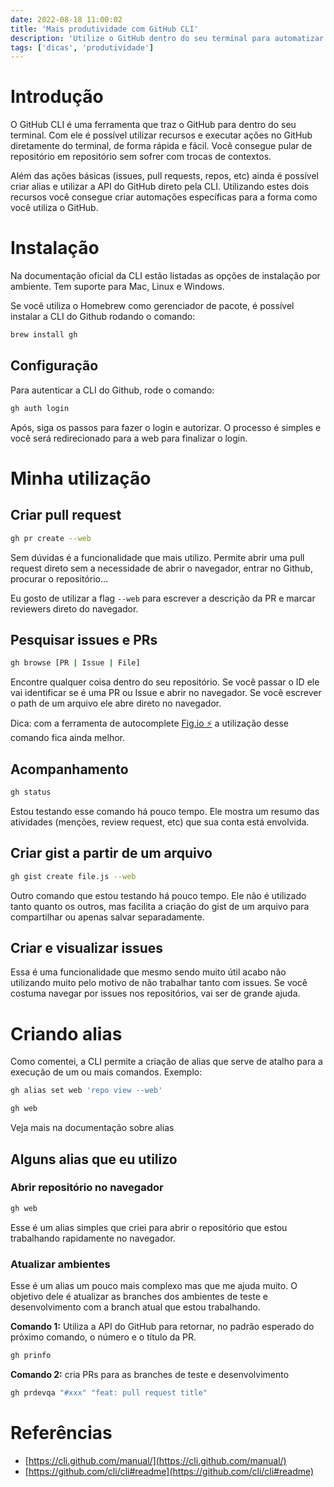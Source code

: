 ```yaml
---
date: 2022-08-18 11:00:02
title: 'Mais produtividade com GitHub CLI'
description: 'Utilize o GitHub dentro do seu terminal para automatizar tarefas'
tags: ['dicas', 'produtividade']
---
```


# Introdução

O GitHub CLI é uma ferramenta que traz o GitHub para dentro do seu terminal. Com ele é possível utilizar recursos e executar ações no GitHub diretamente do terminal, de forma rápida e fácil. Você consegue pular de repositório em repositório sem sofrer com trocas de contextos.

Além das ações básicas (issues, pull requests, repos, etc) ainda é possível criar alias e utilizar a API do GitHub direto pela CLI. Utilizando estes dois recursos você consegue criar automações específicas para a forma como você utiliza o GitHub.

# Instalação

Na documentação oficial da CLI estão listadas as opções de instalação por ambiente. Tem suporte para Mac, Linux e Windows.

Se você utiliza o Homebrew como gerenciador de pacote, é possível instalar a CLI do Github rodando o comando:

```bash
brew install gh
```

## Configuração

Para autenticar a CLI do Github, rode o comando:

```bash
gh auth login
```

Após, siga os passos para fazer o login e autorizar. O processo é simples e você será redirecionado para a web para finalizar o login.

# Minha utilização

## **Criar pull request**

```bash
gh pr create --web
```

Sem dúvidas é a funcionalidade que mais utilizo. Permite abrir uma pull request direto sem a necessidade de abrir o navegador, entrar no Github, procurar o repositório…

Eu gosto de utilizar a flag `--web` para escrever a descrição da PR e marcar reviewers direto do navegador.

## Pesquisar issues e PRs

```bash
gh browse [PR | Issue | File]
```

Encontre qualquer coisa dentro do seu repositório. Se você passar o ID ele vai identificar se é uma PR ou Issue e abrir no navegador. Se você escrever o path de um arquivo ele abre direto no navegador.

Dica: com a ferramenta de autocomplete [Fig.io ⚡️](http://Fig.io) a utilização desse comando fica ainda melhor.

## Acompanhamento

```bash
gh status
```

Estou testando esse comando há pouco tempo. Ele mostra um resumo das atividades (menções, review request, etc) que sua conta está envolvida.

## Criar gist a partir de um arquivo

```bash
gh gist create file.js --web
```

Outro comando que estou testando há pouco tempo. Ele não é utilizado tanto quanto os outros, mas facilita a criação do gist de um arquivo para compartilhar ou apenas salvar separadamente.

## Criar e visualizar issues

Essa é uma funcionalidade que mesmo sendo muito útil acabo não utilizando muito pelo motivo de não trabalhar tanto com issues. Se você costuma navegar por issues nos repositórios, vai ser de grande ajuda.

# Criando alias

Como comentei, a CLI permite a criação de alias que serve de atalho para a execução de um ou mais comandos. Exemplo:

```bash
gh alias set web 'repo view --web'

gh web
```

Veja mais na documentação sobre alias

## Alguns alias que eu utilizo

### Abrir repositório no navegador

```bash
gh web
```

Esse é um alias simples que criei para abrir o repositório que estou trabalhando rapidamente no navegador.

### Atualizar ambientes

Esse é um alias um pouco mais complexo mas que me ajuda muito. O objetivo dele é atualizar as branches dos ambientes de teste e desenvolvimento com a branch atual que estou trabalhando.

**Comando 1:** Utiliza a API do GitHub para retornar, no padrão esperado do próximo comando, o número e o título da PR.

```bash
gh prinfo
```

**Comando 2:** cria PRs para as branches de teste e desenvolvimento

```bash
gh prdevqa "#xxx" "feat: pull request title"
```

# Referências

- [https://cli.github.com/manual/](https://cli.github.com/manual/)
- [https://github.com/cli/cli#readme](https://github.com/cli/cli#readme)
